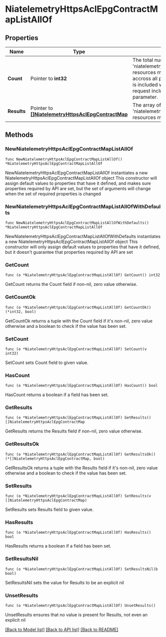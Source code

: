 # NiatelemetryHttpsAclEpgContractMapListAllOf

## Properties

Name | Type | Description | Notes
------------ | ------------- | ------------- | -------------
**Count** | Pointer to **int32** | The total number of &#39;niatelemetry.HttpsAclEpgContractMap&#39; resources matching the request, accross all pages. The &#39;Count&#39; attribute is included when the HTTP GET request includes the &#39;$inlinecount&#39; parameter. | [optional] 
**Results** | Pointer to [**[]NiatelemetryHttpsAclEpgContractMap**](NiatelemetryHttpsAclEpgContractMap.md) | The array of &#39;niatelemetry.HttpsAclEpgContractMap&#39; resources matching the request. | [optional] 

## Methods

### NewNiatelemetryHttpsAclEpgContractMapListAllOf

`func NewNiatelemetryHttpsAclEpgContractMapListAllOf() *NiatelemetryHttpsAclEpgContractMapListAllOf`

NewNiatelemetryHttpsAclEpgContractMapListAllOf instantiates a new NiatelemetryHttpsAclEpgContractMapListAllOf object
This constructor will assign default values to properties that have it defined,
and makes sure properties required by API are set, but the set of arguments
will change when the set of required properties is changed

### NewNiatelemetryHttpsAclEpgContractMapListAllOfWithDefaults

`func NewNiatelemetryHttpsAclEpgContractMapListAllOfWithDefaults() *NiatelemetryHttpsAclEpgContractMapListAllOf`

NewNiatelemetryHttpsAclEpgContractMapListAllOfWithDefaults instantiates a new NiatelemetryHttpsAclEpgContractMapListAllOf object
This constructor will only assign default values to properties that have it defined,
but it doesn't guarantee that properties required by API are set

### GetCount

`func (o *NiatelemetryHttpsAclEpgContractMapListAllOf) GetCount() int32`

GetCount returns the Count field if non-nil, zero value otherwise.

### GetCountOk

`func (o *NiatelemetryHttpsAclEpgContractMapListAllOf) GetCountOk() (*int32, bool)`

GetCountOk returns a tuple with the Count field if it's non-nil, zero value otherwise
and a boolean to check if the value has been set.

### SetCount

`func (o *NiatelemetryHttpsAclEpgContractMapListAllOf) SetCount(v int32)`

SetCount sets Count field to given value.

### HasCount

`func (o *NiatelemetryHttpsAclEpgContractMapListAllOf) HasCount() bool`

HasCount returns a boolean if a field has been set.

### GetResults

`func (o *NiatelemetryHttpsAclEpgContractMapListAllOf) GetResults() []NiatelemetryHttpsAclEpgContractMap`

GetResults returns the Results field if non-nil, zero value otherwise.

### GetResultsOk

`func (o *NiatelemetryHttpsAclEpgContractMapListAllOf) GetResultsOk() (*[]NiatelemetryHttpsAclEpgContractMap, bool)`

GetResultsOk returns a tuple with the Results field if it's non-nil, zero value otherwise
and a boolean to check if the value has been set.

### SetResults

`func (o *NiatelemetryHttpsAclEpgContractMapListAllOf) SetResults(v []NiatelemetryHttpsAclEpgContractMap)`

SetResults sets Results field to given value.

### HasResults

`func (o *NiatelemetryHttpsAclEpgContractMapListAllOf) HasResults() bool`

HasResults returns a boolean if a field has been set.

### SetResultsNil

`func (o *NiatelemetryHttpsAclEpgContractMapListAllOf) SetResultsNil(b bool)`

 SetResultsNil sets the value for Results to be an explicit nil

### UnsetResults
`func (o *NiatelemetryHttpsAclEpgContractMapListAllOf) UnsetResults()`

UnsetResults ensures that no value is present for Results, not even an explicit nil

[[Back to Model list]](../README.md#documentation-for-models) [[Back to API list]](../README.md#documentation-for-api-endpoints) [[Back to README]](../README.md)


